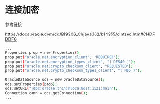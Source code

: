 # 连接加密

参考链接

<https://docs.oracle.com/cd/B19306_01/java.102/b14355/clntsec.htm#CHDFDDFG>

```sh
...
Properties prop = new Properties();
prop.put("oracle.net.encryption_client", "REQUIRED");
prop.put("oracle.net.encryption_types_client", "( DES40 )");
prop.put("oracle.net.crypto_checksum_client", "REQUESTED");
prop.put("oracle.net.crypto_checksum_types_client", "( MD5 )");

OracleDataSource ods = new OracleDataSource();
ods.setProperties(prop);
ods.setURL("jdbc:oracle:thin:@localhost:1521:main");
Connection conn = ods.getConnection();
...
```
